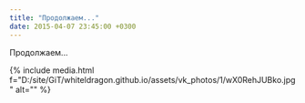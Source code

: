 ```yaml
---
title: "Продолжаем..."
date: 2015-04-07 23:45:00 +0300
---
```


Продолжаем...

{% include media.html f="D:/site/GiT/whiteldragon.github.io/assets/vk_photos/1/wX0RehJUBko.jpg" alt="" %}
